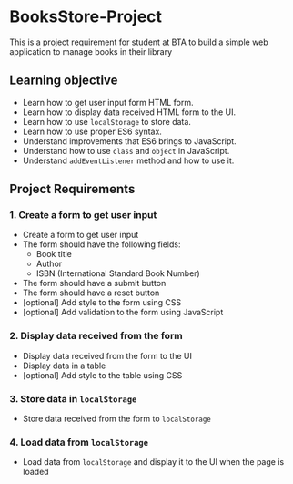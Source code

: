 # BooksStore-Project
This is a project requirement for student at BTA to build a simple web application to manage books in their library

## Learning objective 
  - Learn how to get user input form HTML form. 
  - Learn how to display data received HTML form to the UI.
  - Learn how to use `localStorage` to store data.
  - Learn how to use proper ES6 syntax.
  - Understand improvements that ES6 brings to JavaScript.
  - Understand how to use `class` and `object` in JavaScript.
  - Understand `addEventListener` method and how to use it.

## Project Requirements

### 1. Create a form to get user input
  - Create a form to get user input
  - The form should have the following fields:
    - Book title
    - Author
    - ISBN (International Standard Book Number)
  - The form should have a submit button
  - The form should have a reset button
  - [optional] Add style to the form using CSS
  - [optional] Add validation to the form using JavaScript

### 2. Display data received from the form
  - Display data received from the form to the UI
  - Display data in a table
  - [optional] Add style to the table using CSS

### 3. Store data in `localStorage`
  - Store data received from the form to `localStorage`
    
### 4. Load data from `localStorage`
  - Load data from `localStorage` and display it to the UI when the page is loaded


   
